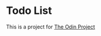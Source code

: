 # Todo List

This is a project for
[The Odin Project](https://www.theodinproject.com/paths/full-stack-javascript/courses/javascript/lessons/todo-list)
